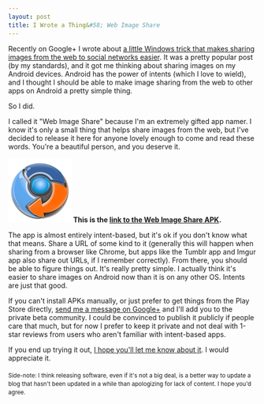 ```yaml
---
layout: post
title: I Wrote a Thing&#58; Web Image Share
---
```

Recently on Google+ I wrote about [a little Windows trick that makes sharing images from the web to social networks easier](https://plus.google.com/104570711580136846518/posts/Fi3Yx7Wtytk). It was a pretty popular post (by my standards), and it got me thinking about sharing images on my Android devices. Android has the power of intents (which I love to wield), and I thought I should be able to make image sharing from the web to other apps on Android a pretty simple thing.

So I did.

I called it "Web Image Share" because I'm an extremely gifted app namer. I know it's only a small thing that helps share images from the web, but I've decided to release it here for anyone lovely enough to come and read these words. You're a beautiful person, and you deserve it.
<br /><br />
<a href="/files/ImageShare.apk"><img src="/img/webimageshareicon.png" class="centered" title="Web Image Share"/></a>
**This is the [link to the Web Image Share APK](/files/ImageShare.apk).**

The app is almost entirely intent-based, but it's ok if you don't know what that means. Share a URL of some kind to it (generally this will happen when sharing from a browser like Chrome, but apps like the Tumblr app and Imgur app also share out URLs, if I remember correctly). From there, you should be able to figure things out. It's really pretty simple. I actually think it's easier to share images on Android now than it is on any other OS. Intents are just that good.

If you can't install APKs manually, or just prefer to get things from the Play Store directly, [send me a message on Google+](https://plus.google.com/104570711580136846518/posts) and I'll add you to the private beta community. I could be convinced to publish it publicly if people care that much, but for now I prefer to keep it private and not deal with 1-star reviews from users who aren't familiar with intent-based apps.

If you end up trying it out, [I hope you'll let me know about it](https://plus.google.com/104570711580136846518/posts). I would appreciate it.
<br /><br />
<small>Side-note: I think releasing software, even if it's not a big deal, is a better way to update a blog that hasn't been updated in a while than apologizing for lack of content. I hope you'd agree.</small>
